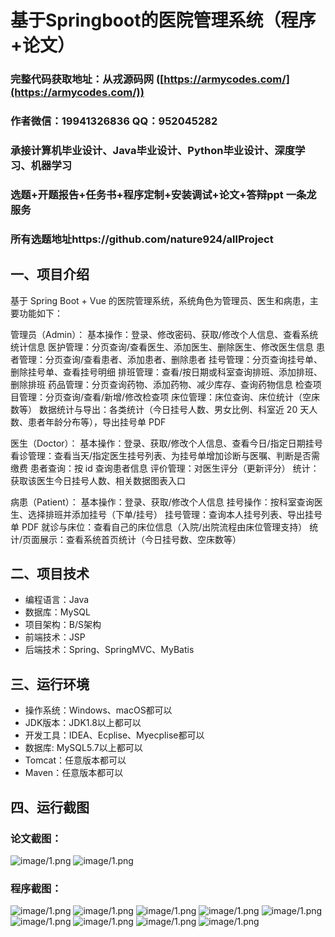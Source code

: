 基于Springboot的医院管理系统（程序+论文）
=

### 完整代码获取地址：从戎源码网 ([https://armycodes.com/](https://armycodes.com/))
### 作者微信：19941326836  QQ：952045282 
### 承接计算机毕业设计、Java毕业设计、Python毕业设计、深度学习、机器学习
### 选题+开题报告+任务书+程序定制+安装调试+论文+答辩ppt 一条龙服务
### 所有选题地址https://github.com/nature924/allProject

一、项目介绍
---
基于 Spring Boot + Vue 的医院管理系统，系统角色为管理员、医生和病患，主要功能如下：

管理员（Admin）：
基本操作：登录、修改密码、获取/修改个人信息、查看系统统计信息
医护管理：分页查询/查看医生、添加医生、删除医生、修改医生信息
患者管理：分页查询/查看患者、添加患者、删除患者
挂号管理：分页查询挂号单、删除挂号单、查看挂号明细
排班管理：查看/按日期或科室查询排班、添加排班、删除排班
药品管理：分页查询药物、添加药物、减少库存、查询药物信息
检查项目管理：分页查询/查看/新增/修改检查项
床位管理：床位查询、床位统计（空床数等）
数据统计与导出：各类统计（今日挂号人数、男女比例、科室近 20 天人数、患者年龄分布等），导出挂号单 PDF

医生（Doctor）：
基本操作：登录、获取/修改个人信息、查看今日/指定日期挂号
看诊管理：查看当天/指定医生挂号列表、为挂号单增加诊断与医嘱、判断是否需缴费
患者查询：按 id 查询患者信息
评价管理：对医生评分（更新评分）
统计：获取该医生今日挂号人数、相关数据图表入口

病患（Patient）：
基本操作：登录、获取/修改个人信息
挂号操作：按科室查询医生、选择排班并添加挂号（下单/挂号）
挂号管理：查询本人挂号列表、导出挂号单 PDF
就诊与床位：查看自己的床位信息（入院/出院流程由床位管理支持）
统计/页面展示：查看系统首页统计（今日挂号数、空床数等）


二、项目技术
---
- 编程语言：Java
- 数据库：MySQL
- 项目架构：B/S架构
- 前端技术：JSP
- 后端技术：Spring、SpringMVC、MyBatis

三、运行环境
---
- 操作系统：Windows、macOS都可以
- JDK版本：JDK1.8以上都可以
- 开发工具：IDEA、Ecplise、Myecplise都可以
- 数据库: MySQL5.7以上都可以
- Tomcat：任意版本都可以
- Maven：任意版本都可以

四、运行截图
---
### 论文截图：
![image/1.png](limage/1.png)
![image/1.png](limage/2.png)

### 程序截图：
![image/1.png](image/1.png)
![image/1.png](image/2.png)
![image/1.png](image/3.png)
![image/1.png](image/5.png)
![image/1.png](image/6.png)
![image/1.png](image/7.png)
![image/1.png](image/8.png)
![image/1.png](image/9.png)
![image/1.png](image/10.png)




